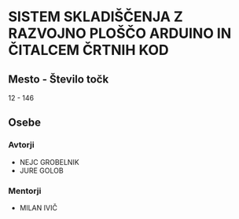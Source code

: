 # SISTEM SKLADIŠČENJA Z RAZVOJNO PLOŠČO ARDUINO IN ČITALCEM ČRTNIH KOD
## Mesto - Število točk
12 - 146
## Osebe
### Avtorji
 * NEJC GROBELNIK
 * JURE GOLOB
### Mentorji
 * MILAN IVIČ